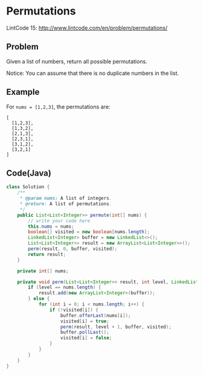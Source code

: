 # Permutations

LintCode 15: http://www.lintcode.com/en/problem/permutations/

## Problem

Given a list of numbers, return all possible permutations.

Notice: You can assume that there is no duplicate numbers in the list.

## Example

For `nums = [1,2,3]`, the permutations are:

```
[
  [1,2,3],
  [1,3,2],
  [2,1,3],
  [2,3,1],
  [3,1,2],
  [3,2,1]
]
```

## Code(Java)

```java
class Solution {
    /**
     * @param nums: A list of integers.
     * @return: A list of permutations.
     */
    public List<List<Integer>> permute(int[] nums) {
        // write your code here
        this.nums = nums;
        boolean[] visited = new boolean[nums.length];
        LinkedList<Integer> buffer = new LinkedList<>();
        List<List<Integer>> result = new ArrayList<List<Integer>>();
        perm(result, 0, buffer, visited);
        return result;
    }

    private int[] nums;

    private void perm(List<List<Integer>> result, int level, LinkedList<Integer> buffer, boolean[] visited) {
        if (level == nums.length) {
            result.add(new ArrayList<Integer>(buffer));
        } else {
            for (int i = 0; i < nums.length; i++) {
                if (!visited[i]) {
                    buffer.offerLast(nums[i]);
                    visited[i] = true;
                    perm(result, level + 1, buffer, visited);
                    buffer.pollLast();
                    visited[i] = false;
                }
            }
        }
    }
}
```
